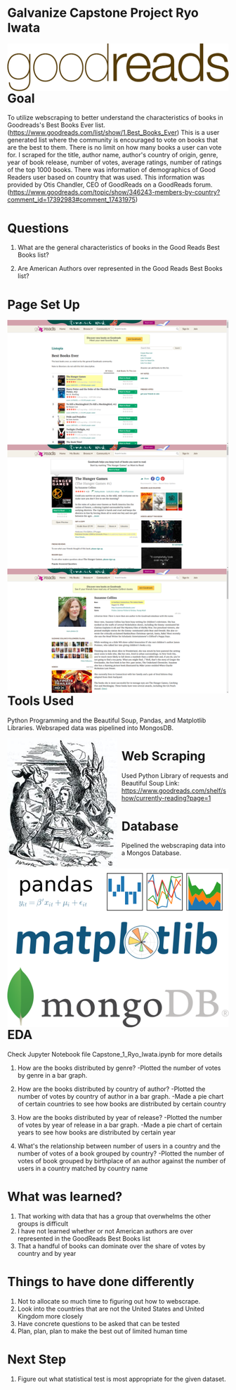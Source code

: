 # Galvanize Capstone Project Ryo Iwata

<img src="./images/1454549184-1454549184_goodreads_misc.jpg"
     alt="Markdown Monster icon"
     style="float: left; margin-right: 10px;" />

# Goal

To utilize webscraping to better understand the characteristics of books in Goodreads's Best Books Ever list. (https://www.goodreads.com/list/show/1.Best_Books_Ever) This is a user generated list where the community is encouraged to vote on books that are the best to them. There is no limit on how many books a user can vote for. I scraped for the title, author name, author's country of origin, genre, year of book release, number of votes, average ratings, number of ratings of the top 1000 books. There was information of demographics of Good Readers user based on country that was used. This information was provided by Otis Chandler, CEO of GoodReads on a GoodReads forum. (https://www.goodreads.com/topic/show/346243-members-by-country?comment_id=17392983#comment_17431975)


# Questions

1. What are the general characteristics of books in the Good Reads Best Books list?

2. Are American Authors over represented in the Good Reads Best Books list?

# Page Set Up
<img src="./images/screenshot_best_books.png"
     alt="Markdown Monster icon"
     style="float: left; margin-right: 10px;" />

<img src="./images/screenshot_book.png"
    alt="Markdown Monster icon"
    style="float: left; margin-right: 10px;" />

<img src="./images/screenshot_author.png"
     alt="Markdown Monster icon"
     style="float: left; margin-right: 10px;" />  


# Tools Used

Python Programming and the Beautiful Soup, Pandas, and Matplotlib Libraries. Websraped data was pipelined into MongosDB.

<img src="./images/10.1.jpg"
     alt="Markdown Monster icon"
     style="float: left; margin-right: 10px;" />

<img src="./images/pandas_logo.png"
     alt="Markdown Monster icon"
     style="float: left; margin-right: 10px;" />

<img src="./images/logo2.png"
     alt="Markdown Monster icon"
     style="float: left; margin-right: 10px;" />

 <img src="./images/MongoDB.png"
      alt="Markdown Monster icon"
      style="float: left; margin-right: 10px;" />

# Web Scraping
Used Python Library of requests and Beautiful Soup
Link: https://www.goodreads.com/shelf/show/currently-reading?page=1

# Database
Pipelined the webscraping data into a Mongos Database.

# EDA

Check Jupyter Notebook file Capstone_1_Ryo_Iwata.ipynb for more details

1. How are the books distributed by genre?
  -Plotted the number of votes by genre in a bar graph.

2. How are the books distributed by country of author?
  -Plotted the number of votes by country of author in a bar graph.
  -Made a pie chart of certain countries to see how books are distributed by certain country

3. How are the books distributed by year of release?
  -Plotted the number of votes by year of release in a bar graph.
  -Made a pie chart of certain years to see how books are distributed by certain year

4. What's the relationship between number of users in a country and the number of votes of a book grouped by country?
  -Plotted the number of votes of book grouped by birthplace of an author against the number of users in a country matched by country name

# What was learned?

1. That working with data that has a group that overwhelms the other groups is difficult
2. I have not learned whether or not American authors are over represented in the GoodReads Best Books list
3. That a handful of books can dominate over the share of votes by country and by year

# Things to have done differently

1. Not to allocate so much time to figuring out how to webscrape.
2. Look into the countries that are not the United States and United Kingdom more closely
3. Have concrete questions to be asked that can be tested
4. Plan, plan, plan to make the best out of limited human time

# Next Step

1. Figure out what statistical test is most appropriate for the given dataset.
